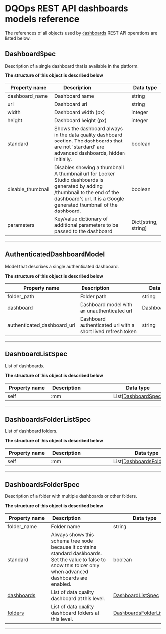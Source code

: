 # DQOps REST API dashboards models reference
The references of all objects used by [dashboards](../operations/dashboards.md) REST API operations are listed below.


## DashboardSpec
Description of a single dashboard that is available in the platform.


**The structure of this object is described below**


|&nbsp;Property&nbsp;name&nbsp;|&nbsp;Description&nbsp;&nbsp;&nbsp;&nbsp;&nbsp;&nbsp;&nbsp;&nbsp;&nbsp;&nbsp;&nbsp;&nbsp;&nbsp;&nbsp;&nbsp;&nbsp;&nbsp;&nbsp;&nbsp;&nbsp;&nbsp;|&nbsp;Data&nbsp;type&nbsp;|
|---------------|---------------------------------|-----------|
|dashboard_name|Dashboard name|string|
|url|Dashboard url|string|
|width|Dashboard width (px)|integer|
|height|Dashboard height (px)|integer|
|standard|Shows the dashboard always in the data quality dashboard section. The dashboards that are not &#x27;standard&#x27; are advanced dashboards, hidden initially.|boolean|
|disable_thumbnail|Disables showing a thumbnail. A thumbnail url for Looker Studio dashboards is generated by adding /thumbnail to the end of the dashboard&#x27;s url. It is a Google generated thumbnail of the dashboard.|boolean|
|parameters|Key/value dictionary of additional parameters to be passed to the dashboard|Dict[string, string]|


___

## AuthenticatedDashboardModel
Model that describes a single authenticated dashboard.


**The structure of this object is described below**


|&nbsp;Property&nbsp;name&nbsp;|&nbsp;Description&nbsp;&nbsp;&nbsp;&nbsp;&nbsp;&nbsp;&nbsp;&nbsp;&nbsp;&nbsp;&nbsp;&nbsp;&nbsp;&nbsp;&nbsp;&nbsp;&nbsp;&nbsp;&nbsp;&nbsp;&nbsp;|&nbsp;Data&nbsp;type&nbsp;|
|---------------|---------------------------------|-----------|
|folder_path|Folder path|string|
|[dashboard](#dashboardspec)|Dashboard model with an unauthenticated url|[DashboardSpec](#dashboardspec)|
|authenticated_dashboard_url|Dashboard authenticated url with a short lived refresh token|string|


___

## DashboardListSpec
List of dashboards.


**The structure of this object is described below**


|&nbsp;Property&nbsp;name&nbsp;|&nbsp;Description&nbsp;&nbsp;&nbsp;&nbsp;&nbsp;&nbsp;&nbsp;&nbsp;&nbsp;&nbsp;&nbsp;&nbsp;&nbsp;&nbsp;&nbsp;&nbsp;&nbsp;&nbsp;&nbsp;&nbsp;&nbsp;|&nbsp;Data&nbsp;type&nbsp;|
|---------------|---------------------------------|-----------|
|self|:mm|List[[DashboardSpec](./dashboards.md#dashboardspec)]|


___

## DashboardsFolderListSpec
List of dashboard folders.


**The structure of this object is described below**


|&nbsp;Property&nbsp;name&nbsp;|&nbsp;Description&nbsp;&nbsp;&nbsp;&nbsp;&nbsp;&nbsp;&nbsp;&nbsp;&nbsp;&nbsp;&nbsp;&nbsp;&nbsp;&nbsp;&nbsp;&nbsp;&nbsp;&nbsp;&nbsp;&nbsp;&nbsp;|&nbsp;Data&nbsp;type&nbsp;|
|---------------|---------------------------------|-----------|
|self|:mm|List[[DashboardsFolderSpec](./dashboards.md#DashboardsFolderSpec)]|


___

## DashboardsFolderSpec
Description of a folder with multiple dashboards or other folders.


**The structure of this object is described below**


|&nbsp;Property&nbsp;name&nbsp;|&nbsp;Description&nbsp;&nbsp;&nbsp;&nbsp;&nbsp;&nbsp;&nbsp;&nbsp;&nbsp;&nbsp;&nbsp;&nbsp;&nbsp;&nbsp;&nbsp;&nbsp;&nbsp;&nbsp;&nbsp;&nbsp;&nbsp;|&nbsp;Data&nbsp;type&nbsp;|
|---------------|---------------------------------|-----------|
|folder_name|Folder name|string|
|standard|Always shows this schema tree node because it contains standard dashboards. Set the value to false to show this folder only when advanced dashboards are enabled.|boolean|
|[dashboards](#dashboardlistspec)|List of data quality dashboard at this level.|[DashboardListSpec](#dashboardlistspec)|
|[folders](#dashboardsfolderlistspec)|List of data quality dashboard folders at this level.|[DashboardsFolderListSpec](#dashboardsfolderlistspec)|


___

